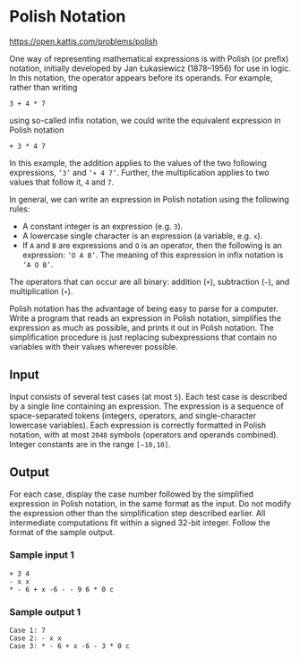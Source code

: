 # Polish Notation
https://open.kattis.com/problems/polish

One way of representing mathematical expressions is with Polish (or prefix) notation, initially developed by Jan Łukasiewicz (1878–1956) for use in logic. In this notation, the operator appears before its operands. For example, rather than writing

```
3 + 4 * 7
```
using so-called infix notation, we could write the equivalent expression in Polish notation
```
+ 3 * 4 7
```
In this example, the addition applies to the values of the two following expressions, `‘3’` and `‘∗ 4 7’`. Further, the multiplication applies to two values that follow it, `4` and `7`.

In general, we can write an expression in Polish notation using the following rules:
* A constant integer is an expression (e.g. `3`).
* A lowercase single character is an expression (a variable, e.g. `x`).
* If `A` and `B` are expressions and `O` is an operator, then the following is an expression: `‘O A B’`. The meaning of this expression in infix notation is `‘A O B’`.

The operators that can occur are all binary: addition (`+`), subtraction (`−`), and multiplication (`∗`).

Polish notation has the advantage of being easy to parse for a computer. Write a program that reads an expression in Polish notation, simplifies the expression as much as possible, and prints it out in Polish notation. The simplification procedure is just replacing subexpressions that contain no variables with their values wherever possible.

## Input
Input consists of several test cases (at most `5`). Each test case is described by a single line containing an expression. The expression is a sequence of space-separated tokens (integers, operators, and single-character lowercase variables). Each expression is correctly formatted in Polish notation, with at most `2048` symbols (operators and operands combined). Integer constants are in the range `[−10,10]`.

## Output
For each case, display the case number followed by the simplified expression in Polish notation, in the same format as the input. Do not modify the expression other than the simplification step described earlier. All intermediate computations fit within a signed 32-bit integer. Follow the format of the sample output.

### Sample input 1
```
+ 3 4
- x x
* - 6 + x -6 - - 9 6 * 0 c
```

### Sample output 1
```
Case 1: 7
Case 2: - x x
Case 3: * - 6 + x -6 - 3 * 0 c
```